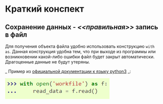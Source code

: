 # Краткий конспект 

## Сохранение данных - _<<правильная>>_ запись в файл 

Для получения объекта файла удобно использовать конструкцию `with as`. Данная конструкция удобна тем, что при выходе из программы или возникновении какой-либо ошибки файл будет закрыт автоматически. Драгоценные данные не будут утеряны. 

_ Пример из [официальной документации к языку python3](https://docs.python.org/3/) _:

![alt text](https://github.com/ShmakovVladimir/MIPTengineering/blob/main/RC_lab/synopsis/openFile.png)

